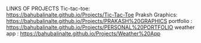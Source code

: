 LINKS OF PROJECTS
Tic-tac-toe: https://bahubalinalte.github.io/Projects/Tic-Tac-Toe
Praksh Graphics: https://bahubalinalte.github.io/Projects/PRAKASH%20GRAPHICS
portfolio : https://bahubalinalte.github.io/Projects/PERSONAL%20PORTFOLIO
weather app : https://bahubalinalte.github.io/Projects/Weather%20App
